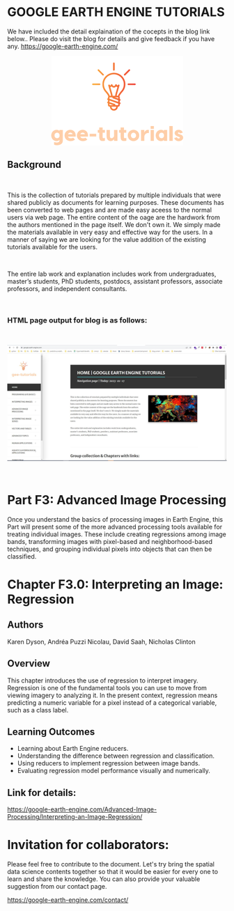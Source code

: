 # GOOGLE EARTH ENGINE TUTORIALS

We have included the detail explaination of the cocepts in the blog link below.. Please do visit the blog for details and give feedback if you have any.
https://google-earth-engine.com/

<p align="center">
    <img src = '../../../logo.png' class="center">
</p>


## Background
<br>

This is the collection of tutorials prepared by multiple individuals that were shared publicly as documents for learning purposes. These documents has been converted to web pages and are made easy aceess to the normal users via web page. The entire content of the oage are the hardwork from the authors mentioned in the page itself. We don't own it. We simply made the materials available in very easy and effective way for the users. In a manner of saying we are looking for the value addition of the existing tutorials available for the users.

<br>

The entire lab work and explanation includes work from undergraduates, master’s students, PhD students, postdocs, assistant professors, associate professors, and independent consultants.

<br>

### HTML page output for blog is as follows:
<br>
<p align="center">
    <img src = '../../../gee-tutorials.jpg' class="center">
</p>
<br>

# Part F3: Advanced Image Processing

Once you understand the basics of processing images in Earth Engine, this Part will present some of the more advanced processing tools available for treating individual images. These include creating regressions among image bands, transforming images with pixel-based and neighborhood-based techniques, and grouping individual pixels into objects that can then be classified.

# Chapter F3.0: Interpreting an Image: Regression
## Authors
Karen Dyson, Andréa Puzzi Nicolau, David Saah, Nicholas Clinton



## Overview
This chapter introduces the use of regression to interpret imagery. Regression is one of the fundamental tools you can use to move from viewing imagery to analyzing it. In the present context, regression means predicting a numeric variable for a pixel instead of a categorical variable, such as a class label.


## Learning Outcomes
 - Learning about Earth Engine reducers.
 - Understanding the difference between regression and classification.
 - Using reducers to implement regression between image bands.
 - Evaluating regression model performance visually and numerically.

## Link for details:
https://google-earth-engine.com/Advanced-Image-Processing/Interpreting-an-Image-Regression/

# Invitation for collaborators:
Please feel free to contribute to the document. Let's try bring the spatial data science contents together so that it would be easier for every one to learn and share the knowledge. You can also provide your valuable suggestion from our contact page.

https://google-earth-engine.com/contact/
